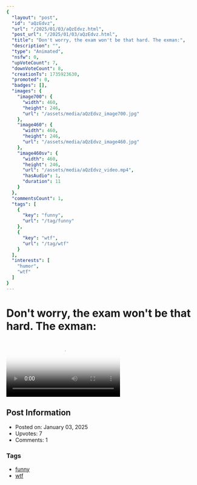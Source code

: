 ```yaml
---
{
  "layout": "post",
  "id": "aQzEdvz",
  "url": "/2025/01/03/aQzEdvz.html",
  "post_url": "/2025/01/03/aQzEdvz.html",
  "title": "Don't worry, the exam won't be that hard. The exman:",
  "description": "",
  "type": "Animated",
  "nsfw": 0,
  "upVoteCount": 7,
  "downVoteCount": 8,
  "creationTs": 1735923630,
  "promoted": 0,
  "badges": [],
  "images": {
    "image700": {
      "width": 460,
      "height": 246,
      "url": "/assets/media/aQzEdvz_image700.jpg"
    },
    "image460": {
      "width": 460,
      "height": 246,
      "url": "/assets/media/aQzEdvz_image460.jpg"
    },
    "image460sv": {
      "width": 460,
      "height": 246,
      "url": "/assets/media/aQzEdvz_video.mp4",
      "hasAudio": 1,
      "duration": 11
    }
  },
  "commentsCount": 1,
  "tags": [
    {
      "key": "funny",
      "url": "/tag/funny"
    },
    {
      "key": "wtf",
      "url": "/tag/wtf"
    }
  ],
  "interests": [
    "humor",
    "wtf"
  ]
}
---
```


# Don't worry, the exam won't be that hard. The exman:

<video controls playsinline loop poster="/assets/media/aQzEdvz_image460.jpg">
  <source src="/assets/media/aQzEdvz_video.mp4" type="video/mp4">
  Your browser does not support the video tag.
</video>

## Post Information

- Posted on: January 03, 2025
- Upvotes: 7
- Comments: 1

### Tags

- [funny](/tag/funny)
- [wtf](/tag/wtf)
